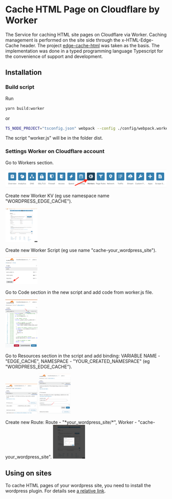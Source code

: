 # Cache HTML Page on Cloudflare by Worker

The Service for caching HTML site pages on Cloudflare via Worker. Caching management is performed on the site side through the x-HTML-Edge-Cache header. The project [edge-cache-html]("https://github.com/cloudflare/worker-examples/tree/master/examples/edge-cache-html") was taken as the basis. The implementation was done in a typed programming language Typescript for the convenience of support and development.

## Installation

### Build script

Run

```sh
yarn build:worker
```

or

```sh
TS_NODE_PROJECT="tsconfig.json" webpack --config ./config/webpack.worker.ts
```

The script "worker.js" will be in the folder dist.

### Settings Worker on Cloudflare account

Go to Workers section.

![](images/cf-main-page.png)

<!-- <img src ="images/cf-main-page.png" width="100"> -->

Create new Worker KV (eg use namespace name "WORDPRESS_EDGE_CACHE").

<img src ="images/cf-workers-main-page-min.png" width="100">

Create new Worker Script (eg use name "cache-your_wordpress_site").

<img src ="images/cf-workers-scripts-page-min.png" width="100">

Go to Code section in the new script and add code from worker.js file.

<img src ="images/cf-workers-scripts-resources-code-page-min.png" width="100">

Go to Resources section in the script and add binding: VARIABLE NAME - "EDGE_CACHE", NAMESPACE - "YOUR_CREATED_NAMESPACE" (eg "WORDPRESS_EDGE_CACHE").

<img src ="images/cf-workers-scripts-resources-page-min.png" width="100">
<img src ="images/cf-workers-scripts-resources-add-page-min.png" width="100">

Create new Route: Route - "\*your_wordpress_site/\*", Worker - "cache-your_wordpress_site".
<img src ="images/cf-workers-add-route-page-min.png" width="100">

## Using on sites

To cache HTML pages of your wordpress site, you need to install the wordpress plugin. For details see [a relative link](page-cache-on-cloudflare-wp-plugin/readme.txt).
